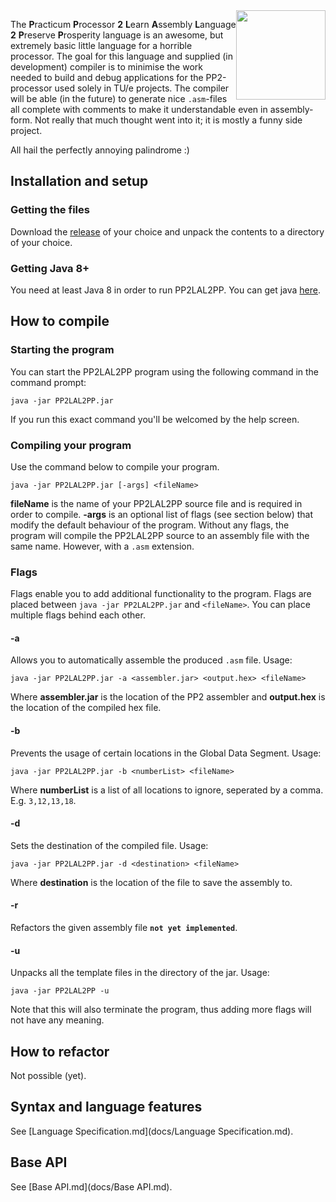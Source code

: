 <img style="float: right;" width="143" src="http://i.imgur.com/Sno5FKo.png">

The **P**racticum **P**rocessor **2** **L**earn **A**ssembly **L**anguage **2** **P**reserve **P**rosperity language is an awesome, but extremely basic little language for a horrible processor. The goal for this language and supplied (in development) compiler is to minimise the work needed to build and debug applications for the PP2-processor used solely in TU/e projects.
The compiler will be able (in the future) to generate nice `.asm`-files all complete with comments to make it understandable even in assembly-form.
Not really that much thought went into it; it is mostly a funny side project.

All hail the perfectly annoying palindrome :)

## Installation and setup

### Getting the files
Download the [release](https://github.com/Ruben-Sten/PP2LAL2PP/releases) of your choice and unpack the contents to a directory of your choice.

### Getting Java 8+
You need at least Java 8 in order to run PP2LAL2PP. You can get java [here](https://java.com/download/).

## How to compile

### Starting the program
You can start the PP2LAL2PP program using the following command in the command prompt:
```
java -jar PP2LAL2PP.jar
```
If you run this exact command you'll be welcomed by the help screen.

### Compiling your program
Use the command below to compile your program.
```
java -jar PP2LAL2PP.jar [-args] <fileName>
```
**fileName** is the name of your PP2LAL2PP source file and is required in order to compile. **-args** is an optional list of flags (see section below) that modify the default behaviour of the program. Without any flags, the program will compile the PP2LAL2PP source to an assembly file with the same name. However, with a `.asm` extension.

### Flags
Flags enable you to add additional functionality to the program. Flags are placed between `java -jar PP2LAL2PP.jar` and `<fileName>`. You can place multiple flags behind each other.

#### -a
Allows you to automatically assemble the produced `.asm` file. Usage:
```
java -jar PP2LAL2PP.jar -a <assembler.jar> <output.hex> <fileName>
```
Where **assembler.jar** is the location of the PP2 assembler and **output.hex** is the location of the compiled hex file.

#### -b
Prevents the usage of certain locations in the Global Data Segment. Usage:
```
java -jar PP2LAL2PP.jar -b <numberList> <fileName>
```
Where **numberList** is a list of all locations to ignore, seperated by a comma. E.g. `3,12,13,18`.

#### -d
Sets the destination of the compiled file. Usage:
```
java -jar PP2LAL2PP.jar -d <destination> <fileName>
```
Where **destination** is the location of the file to save the assembly to.

#### -r
Refactors the given assembly file **`not yet implemented`**.

#### -u
Unpacks all the template files in the directory of the jar. Usage:
```
java -jar PP2LAL2PP -u
```
Note that this will also terminate the program, thus adding more flags will not have any meaning.

## How to refactor
Not possible (yet).

## Syntax and language features
See [Language Specification.md](docs/Language Specification.md).

## Base API
See [Base API.md](docs/Base API.md).
